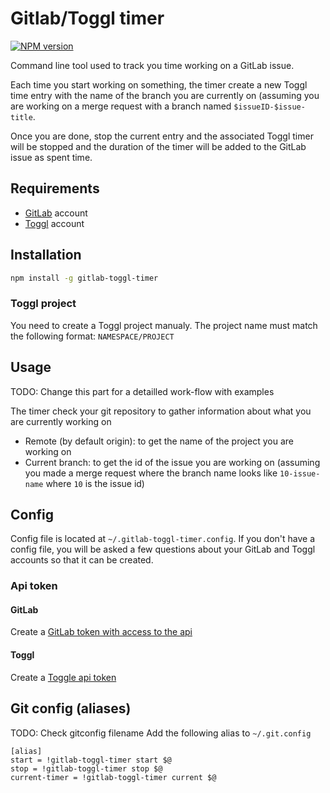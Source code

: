 # Gitlab/Toggl timer

[![NPM version](https://badge.fury.io/js/gitlab-toggl-timer.svg)](http://badge.fury.io/js/gitlab-toggl-timer)

Command line tool used to track you time working on a GitLab issue.

Each time you start working on something, the timer create a new Toggl time entry with the name of the branch you are currently on (assuming you are working on a merge request with a branch named `$issueID-$issue-title`. 

Once you are done, stop the current entry and the associated Toggl timer will be stopped and the duration of the timer will be added to the GitLab issue as spent time.

## Requirements
- [GitLab](https://gitlab.com) account
- [Toggl](https://toggl.com) account

## Installation
```bash
npm install -g gitlab-toggl-timer
```
### Toggl project
You need to create a Toggl project manualy. The project name must match the following format: `NAMESPACE/PROJECT`

## Usage
TODO: Change this part for a detailled work-flow with examples

The timer check your git repository to gather information about what you are currently working on
- Remote (by default origin): to get the name of the project you are working on 
- Current branch: to get the id of the issue you are working on (assuming you made a merge request where the branch name looks like `10-issue-name` where `10` is the issue id)

## Config
Config file is located at `~/.gitlab-toggl-timer.config`.
If you don't have a config file, you will be asked a few questions about your GitLab and Toggl accounts so that it can be created.

### Api token
#### GitLab
Create a [GitLab token with access to the api](https://docs.gitlab.com/ce/user/profile/personal_access_tokens.html)
#### Toggl
Create a [Toggle api token](https://support.toggl.com/my-profile/#api)

## Git config (aliases)
TODO: Check gitconfig filename
Add the following alias to `~/.git.config`
```
[alias]
start = !gitlab-toggl-timer start $@
stop = !gitlab-toggl-timer stop $@
current-timer = !gitlab-toggl-timer current $@
```
